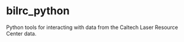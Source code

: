 # bilrc_python
Python tools for interacting with data from the Caltech Laser Resource Center data. 
